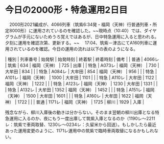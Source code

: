 # 今日の2000形・特急運用2日目

<div class="section">　2000形2021編成が、4066列車（筑紫6:34発・福岡（天神）行普通列車・所定8000形）に運用されているのを確認した。~~現時点（10:40）では、ダイヤグラムが手元にないためうろ覚えではあるが、日中特急運用に入ると思われる。夕刻に運用を確認次第、更新する。~~ 　17:04、筑紫－津古にてA160列車に運用されているのを確認。今日の運用の流れは以下の表のようになる。

| 種別 | 列車番号 | 始発駅 | 始発時刻 | 終着駅 | 終着時刻 | 備考 |
| 普通 | 4066レ | 筑紫 | 634 | 福岡（天神） | 725 | 出庫 |
| 特急 | A073レ | 福岡（天神） | 730 | 大牟田 | 834 |  |
| 特急 | A084レ | 大牟田 | 854 | 福岡（天神） | 956 |  |
| 特急 | A101レ | 福岡（天神） | 1000 | 大牟田 | 1101 |  |
| 特急 | A110レ | 大牟田 | 1122 | 福岡（天神） | 1222 |  |
| 特急 | A123レ | 福岡（天神） | 1230 | 大牟田 | 1331 |  |
| 特急 | A132レ | 大牟田 | 1352 | 福岡（天神） | 1452 |  |
| 特急 | A151レ | 福岡（天神） | 1500 | 大牟田 | 1601 |  |
| 特急 | A160レ | 大牟田 | 1622 | 福岡（天神） | 1722 |  |
| 普通 | 1171レ | 福岡（天神） | 1725 | 柳川 | 1929 | 入庫 |

残念ながら、柳川入庫後の動きは分からない。そのまま翌朝の柳川出庫となる特急運用に入るのか、夜にもう一度出庫して筑紫入庫となるのか（1190レ～2211レ：筑紫で車両取替、1230レ～0234レ：久留米から回送）。もしかしたら最近あった運用変更のように、1171レ運用中の筑紫で臨時車両取替になるかもしれない。</div>